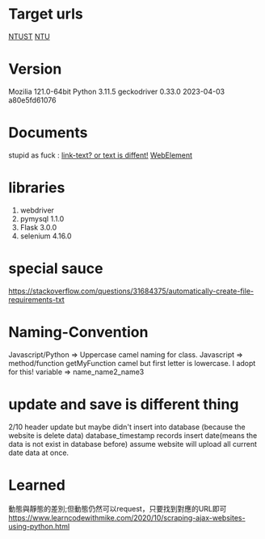 # Target urls
[NTUST](https://career.ntust.edu.tw/#/news)
[NTU](https://career.ntu.edu.tw/board/index)

# Version
Mozilia 121.0-64bit
Python 3.11.5
geckodriver 0.33.0 2023-04-03 a80e5fd61076
# Documents
stupid as fuck : [link-text? or text is diffent!](https://selenium-python.readthedocs.io/locating-elements.html#locating-hyperlinks-by-link-text)
[WebElement](https://www.selenium.dev/selenium/docs/api/py/webdriver_remote/selenium.webdriver.remote.webelement.html)

# libraries
1. webdriver
2. pymysql 1.1.0
3. Flask 3.0.0
4. selenium 4.16.0

# special sauce
https://stackoverflow.com/questions/31684375/automatically-create-file-requirements-txt

# Naming-Convention
Javascript/Python => Uppercase camel naming for class.
Javascript => method/function getMyFunction camel but first letter is lowercase. I adopt for this!
variable => name_name2_name3

# update and save is different thing
2/10 header update but maybe didn't insert into database (because the website is delete data)
database_timestamp records insert date(means the data is not exist in database before)
assume website will upload all current date data at once.
# Learned
動態與靜態的差別;但動態仍然可以request，只要找到對應的URL即可 https://www.learncodewithmike.com/2020/10/scraping-ajax-websites-using-python.html 